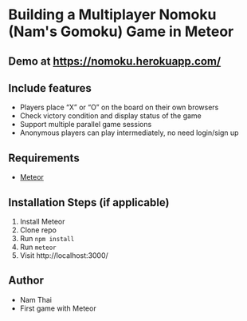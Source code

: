# Building a Multiplayer Nomoku (Nam's Gomoku) Game in Meteor

## Demo at https://nomoku.herokuapp.com/

## Include features

* Players place “X” or “O” on the board on their own browsers
* Check victory condition and display status of the game
* Support multiple parallel game sessions
* Anonymous players can play intermediately, no need login/sign up

## Requirements

* [Meteor](https://www.meteor.com/install)

## Installation Steps (if applicable)

1. Install Meteor
2. Clone repo
3. Run `npm install`
4. Run `meteor`
5. Visit http://localhost:3000/

## Author
* Nam Thai
* First game with Meteor
